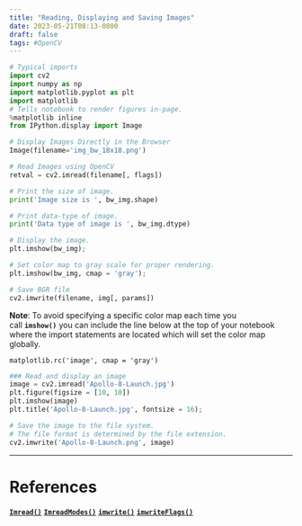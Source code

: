 ```yaml
---
title: "Reading, Displaying and Saving Images"
date: 2023-05-21T08:13-0800
draft: false
tags: #OpenCV
---
```


```python
# Typical imports
import cv2
import numpy as np
import matplotlib.pyplot as plt
import matplotlib
# Tells notebook to render figures in-page.
%matplotlib inline  
from IPython.display import Image

# Display Images Directly in the Browser
Image(filename='img_bw_18x18.png')

# Read Images using OpenCV
retval = cv2.imread(filename[, flags])

# Print the size of image.
print('Image size is ', bw_img.shape)

# Print data-type of image.
print('Data type of image is ', bw_img.dtype)

# Display the image.
plt.imshow(bw_img);

# Set color map to gray scale for proper rendering.
plt.imshow(bw_img, cmap = 'gray');

# Save BGR file
cv2.imwrite(filename, img[, params])
```

**Note**: To avoid specifying a specific color map each time you call **`imshow()`** you can include the line below at the top of your notebook where the import statements are located which will set the color map globally.

`matplotlib.rc('image', cmap = 'gray')`

```python
### Read and display an image
image = cv2.imread('Apollo-8-Launch.jpg')
plt.figure(figsize = [10, 10])
plt.imshow(image)
plt.title('Apollo-8-Launch.jpg', fontsize = 16);

# Save the image to the file system.
# The file format is determined by the file extension.
cv2.imwrite('Apollo-8-Launch.png', image)
```

---
# References

[**`Imread()`**](https://docs.opencv.org/4.5.2/d4/da8/group__imgcodecs.html#ga288b8b3da0892bd651fce07b3bbd3a56)
[**`ImreadModes()`**](https://docs.opencv.org/4.5.2/d8/d6a/group__imgcodecs__flags.html#ga61d9b0126a3e57d9277ac48327799c80)
[**`imwrite()`**](https://docs.opencv.org/4.5.2/d4/da8/group__imgcodecs.html#gabbc7ef1aa2edfaa87772f1202d67e0ce)
[**`imwriteFlags()`**](https://docs.opencv.org/4.5.2/d8/d6a/group__imgcodecs__flags.html#ga292d81be8d76901bff7988d18d2b42ac)
